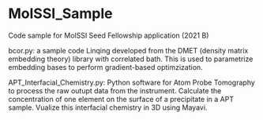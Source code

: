# MolSSI_Sample
Code sample for MolSSI Seed Fellowship application (2021 B)

bcor.py: a sample code Linqing developed from the DMET (density matrix embedding theory) library with correlated bath. This is used to parametrize embedding bases to perform gradient-based optimzization.

APT_Interfacial_Chemistry.py: Python software for Atom Probe Tomography to process the raw outupt data from the instrument. Calculate the concentration of one element on the surface of a precipitate in a APT sample. Vualize this interfacial chemistry in 3D using Mayavi.  
